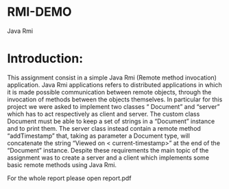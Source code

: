 # RMI-DEMO
Java Rmi

# Introduction:

This assignment consist in a simple Java Rmi (Remote method invocation) application.
Java Rmi applications refers to distributed applications in which it is made possible communication
between remote objects, through the invocation of methods between the objects themselves. In
particular for this project we were asked to implement two classes “ Document” and “server” which
has to act respectively as client and server.
The custom class Document must be able to keep a set of strings in a “Document” instance and to
print them.
The server class instead contain a remote method “addTimestamp” that, taking as parameter a
Document type, will concatenate the string “Viewed on < current-timestamp>” at the end of the
“Document” instance.
Despite these requirements the main topic of the assignment was to create a server and a client
which implements some basic remote methods using Java Rmi.

For the whole report please open report.pdf
